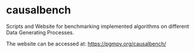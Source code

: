 # causalbench
Scripts and Website for benchmarking implemented algorithms on different Data Generating Processes.

The website can be accessed at: https://pgmpy.org/causalbench/
